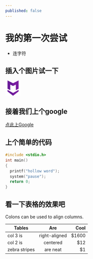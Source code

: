 ```yaml
---
published: false
---
```

# 我的第一次尝试

-  连字符

## 插入个图片试一下
![alt text](https://github.com/adam-p/markdown-here/raw/master/src/common/images/icon48.png "Logo Title Text 1")

## 接着我们上个google
[点此上Google](https://www.google.com)

## 上个简单的代码
```c
#include <stdio.h>
int main()
{
  printf("hollow word");
  system("pause");
  return 0;
}
```

## 看一下表格的效果吧
Colons can be used to align columns.

| Tables        | Are           | Cool  |
| ------------- |:-------------:| -----:|
| col 3 is      | right-aligned | $1600 |
| col 2 is      | centered      |   $12 |
| zebra stripes | are neat      |    $1 |
